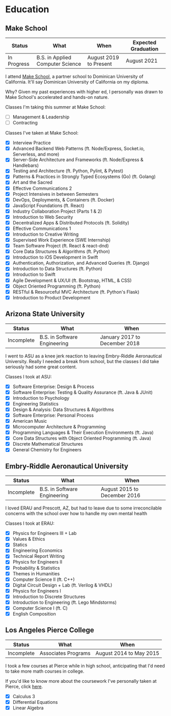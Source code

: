 # Education

## Make School

| Status | What | When | Expected Graduation |
| ---------- | ----------- | ---------- | ----- |
| In Progress | B.S. in Applied Computer Science | August 2019 to Present | August 2021 |

I attend [Make School](make.sc), a partner school to Dominican University of California. It'll say Dominican University of California on my diploma.

Why? Given my past experiences with higher ed, I personally was drawn to Make School's accelerated and hands-on nature.

Classes I'm taking this summer at Make School:
 - [ ] Management & Leadership
 - [ ] Contracting

Classes I've taken at Make School:
 - [x] Interview Practice
 - [x] Advanced Backend Web Patterns (ft. Node/Express, Socket.io, Serverless, and more)
 - [x] Server-Side Architecture and Frameworks (ft. Node/Express & Handlebars)
 - [x] Testing and Architecture (ft. Python, Pylint, & Pytest)
 - [x] Patterns & Practices in Strongly Typed Ecosystems (Go) (ft. Golang)
 - [x] Art and the Sacred
 - [x] Effective Communications 2
 - [x] Project Intensives in between Semesters
 - [x] DevOps, Deployments, & Containers (ft. Docker)
 - [x] JavaScript Foundations (ft. React)
 - [x] Industry Collaboration Project (Parts 1 & 2)
 - [x] Introduction to Web Security
 - [x] Decentralized Apps & Distributed Protocols (ft. Solidity)
 - [x] Effective Communications 1
 - [x] Introduction to Creative Writing
 - [x] Supervised Work Experience (SWE Internship)
 - [x] Team Software Project (ft. React & react-dnd)
 - [x] Core Data Structures & Algorithms (ft. Python)
 - [x] Introduction to iOS Development in Swift
 - [x] Authentication, Authorization, and Advanced Queries (ft. Django)
 - [x] Introduction to Data Structures (ft. Python)
 - [x] Introduction to Swift
 - [x] Agile Development & UX/UI (ft. Bootstrap, HTML, & CSS)
 - [x] Object Oriented Programming (ft. Python)
 - [x] RESTful & Resourceful MVC Architecture (ft. Python's Flask)
 - [x] Introduction to Product Development

## Arizona State University

| Status | What | When |
| ---------- | ----------- | ---------- |
| Incomplete | B.S. in Software Engineering | January 2017 to December 2018 |

I went to ASU as a knee jerk reaction to leaving Embry-Riddle Aeronautical University. Really I needed a break from school, but the classes I did take seriously had some great content.

Classes I took at ASU:
 - [x] Software Enterprise: Design & Process
 - [x] Software Enterprise: Testing & Quality Assurance (ft. Java & JUnit)
 - [x] Introduction to Psychology
 - [x] Engineering Statistics
 - [x] Design & Analysis: Data Structures & Algorithms
 - [x] Software Enterprise: Personal Process
 - [x] American Music
 - [x] Microcomputer Architecture & Programming
 - [x] Programming Languages & Their Execution Environments (ft. Java)
 - [x] Core Data Structures with Object Oriented Programming (ft. Java)
 - [x] Discrete Mathematical Structures
 - [x] General Chemistry for Engineers

## Embry-Riddle Aeronautical University

| Status | What | When |
| ---------- | ----------- | ---------- |
| Incomplete | B.S. in Software Engineering | August 2015 to December 2016 |

I loved ERAU and Prescott, AZ, but had to leave due to some irreconcilable concerns with the school over how to handle my own mental health

Classes I took at ERAU:
 - [x] Physics for Engineers III + Lab
 - [x] Values & Ethics
 - [x] Statics
 - [x] Engineering Economics
 - [x] Technical Report Writing
 - [x] Physics for Engineers II
 - [x] Probability & Statistics
 - [x] Themes in Humanities
 - [x] Computer Science II (ft. C++)
 - [x] Digital Circuit Design + Lab (ft. Verilog & VHDL)
 - [x] Physics for Engineers I
 - [x] Introduction to Discrete Structures
 - [x] Introduction to Engineering (ft. Lego Mindstorms)
 - [x] Computer Science I (ft. C)
 - [x] English Composition

## Los Angeles Pierce College

| Status | What | When |
| ------ | ---- | ---- |
| Incomplete | Associates Programs | August 2014 to May 2015 |

I took a few courses at Pierce while in high school, anticipating that I'd need to take more math courses in college.

If you'd like to know more about the coursework I've personally taken at Pierce, click [here](education/Pierce.md).

- [x] Calculus 3
- [x] Differential Equations
- [x] Linear Algebra